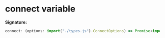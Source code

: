 # connect variable

**Signature:**

```typescript
connect: (options: import("./types.js").ConnectOptions) => Promise<import("./types.js").Browser>
```
